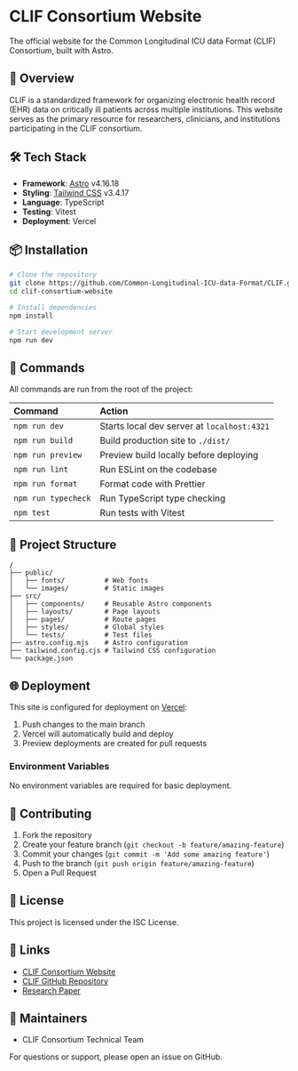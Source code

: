 # CLIF Consortium Website

The official website for the Common Longitudinal ICU data Format (CLIF) Consortium, built with Astro.

## 🚀 Overview

CLIF is a standardized framework for organizing electronic health record (EHR) data on critically ill patients across multiple institutions. This website serves as the primary resource for researchers, clinicians, and institutions participating in the CLIF consortium.

## 🛠️ Tech Stack

- **Framework**: [Astro](https://astro.build) v4.16.18
- **Styling**: [Tailwind CSS](https://tailwindcss.com) v3.4.17
- **Language**: TypeScript
- **Testing**: Vitest
- **Deployment**: Vercel

## 📦 Installation

```bash
# Clone the repository
git clone https://github.com/Common-Longitudinal-ICU-data-Format/CLIF.git
cd clif-consortium-website

# Install dependencies
npm install

# Start development server
npm run dev
```

## 🧞 Commands

All commands are run from the root of the project:

| Command             | Action                                      |
| :------------------ | :------------------------------------------ |
| `npm run dev`       | Starts local dev server at `localhost:4321` |
| `npm run build`     | Build production site to `./dist/`          |
| `npm run preview`   | Preview build locally before deploying      |
| `npm run lint`      | Run ESLint on the codebase                  |
| `npm run format`    | Format code with Prettier                   |
| `npm run typecheck` | Run TypeScript type checking                |
| `npm test`          | Run tests with Vitest                       |

## 📁 Project Structure

```
/
├── public/
│   ├── fonts/          # Web fonts
│   └── images/         # Static images
├── src/
│   ├── components/     # Reusable Astro components
│   ├── layouts/        # Page layouts
│   ├── pages/          # Route pages
│   ├── styles/         # Global styles
│   └── tests/          # Test files
├── astro.config.mjs    # Astro configuration
├── tailwind.config.cjs # Tailwind CSS configuration
└── package.json
```

## 🌐 Deployment

This site is configured for deployment on [Vercel](https://vercel.com):

1. Push changes to the main branch
2. Vercel will automatically build and deploy
3. Preview deployments are created for pull requests

### Environment Variables

No environment variables are required for basic deployment.

## 🤝 Contributing

1. Fork the repository
2. Create your feature branch (`git checkout -b feature/amazing-feature`)
3. Commit your changes (`git commit -m 'Add some amazing feature'`)
4. Push to the branch (`git push origin feature/amazing-feature`)
5. Open a Pull Request

## 📄 License

This project is licensed under the ISC License.

## 🔗 Links

- [CLIF Consortium Website](https://clif-consortium.org)
- [CLIF GitHub Repository](https://github.com/Common-Longitudinal-ICU-data-Format/CLIF)
- [Research Paper](https://link.springer.com/article/10.1007/s00134-025-07848-7)

## 👥 Maintainers

- CLIF Consortium Technical Team

For questions or support, please open an issue on GitHub.
